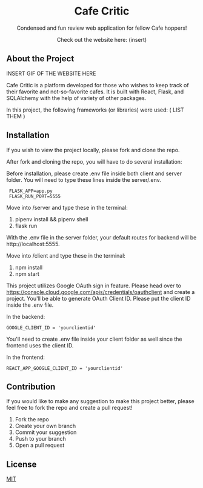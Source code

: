 <div>
    <h1 align='center'> Cafe Critic</h1>
    <p align='center'> Condensed and fun review web application for fellow Cafe hoppers!</p>
    <p align='center'> Check out the website here: (insert)</p>
</div>

## About the Project
INSERT GIF OF THE WEBSITE HERE

Cafe Critic is a platform developed for those who wishes to keep track of their favorite and not-so-favorite cafes. It is built with React, Flask, and SQLAlchemy with the help of variety of other packages. 

In this project, the following frameworks (or libraries) were used:
( LIST THEM )

## Installation
If you wish to view the project locally, please fork and clone the repo. 

After fork and cloning the repo, you will have to do several installation:

Before installation, please create .env file inside both client and server folder. You will need to type these lines inside the server/.env.

   ```
    FLASK_APP=app.py
    FLASK_RUN_PORT=5555
   ```

Move into /server and type these in the terminal:
1. pipenv install && pipenv shell
2. flask run

With the .env file in the server folder, your default routes for backend will be  http://localhost:5555.

Move into /client and type these in the terminal:
1. npm install
2. npm start


This project utilizes Google OAuth sign in feature. Please head over to https://console.cloud.google.com/apis/credentials/oauthclient and create a project. You'll be able to generate OAuth Client ID. Please put the client ID inside the .env file.

In the backend:
```
GOOGLE_CLIENT_ID = 'yourclientid'
```

You'll need to create .env file inside your client folder as well since the frontend uses the client ID.

In the frontend:
```
REACT_APP_GOOGLE_CLIENT_ID = 'yourclientid'
```


## Contribution
If you would like to make any suggestion to make this project better, please feel free to fork the repo and create a pull request! 

1. Fork the repo
2. Create your own branch
3. Commit your suggestion
4. Push to your branch
5. Open a pull request

## License
[MIT](https://choosealicense.com/licenses/mit/)


